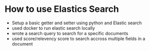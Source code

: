 # How to use Elastics Search
- Setup a basic getter and setter using python and Elastic search
- used docker to run elastic search locally
- wrote a search query to search for a specific documents
- used score/relevency score to search accross multiple fields in a document